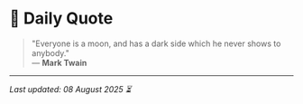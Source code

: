 # 📜 Daily Quote

> "Everyone is a moon, and has a dark side which he never shows to anybody."  
> — **Mark Twain**

---

_Last updated: 08 August 2025 ⏳_
